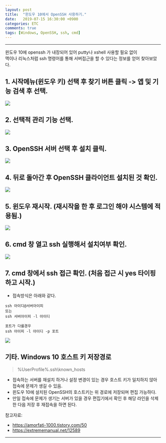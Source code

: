```yaml
---
layout: post
title:  "윈도우 10에서 OpenSSH 사용하기."
date:   2019-07-15 16:30:00 +0900
categories: ETC
comments: true
tags: [Windows, OpenSSH, ssh, cmd]
---
```


---
윈도우 10에 openssh 가 내장되어 있어 putty나 xshell 사용할 필요 없이<br>
맥이나 리눅스처럼 ssh 명령어를 통해 서버접근을 할 수 있다는 정보를 얻어 찾아보았다.

## 1. 시작메뉴(윈도우 키) 선택 후 찾기 버튼 클릭 -> 앱 및 기능 검색 후 선택.
<img src="{{ site.baseurl }}/public/post/windows-openssh/openssh-app.png"/>

## 2. 선택적 관리 기능 선택.
<img src="{{ site.baseurl }}/public/post/windows-openssh/manage-optional-features.png"/>

## 3. OpenSSH 서버 선택 후 설치 클릭.
<img src="{{ site.baseurl }}/public/post/windows-openssh/openssh-setup.png"/>

## 4. 뒤로 돌아간 후 OpenSSH 클라이언트 설치된 것 확인.
<img src="{{ site.baseurl }}/public/post/windows-openssh/openssh-setup-end.png"/>

## 5. 윈도우 재시작. (재시작을 한 후 로그인 해야 시스템에 적용됨.)
<img src="{{ site.baseurl }}/public/post/windows-openssh/window-restart.png"/>

## 6. cmd 창 열고 ssh 실행해서 설치여부 확인.
<img src="{{ site.baseurl }}/public/post/windows-openssh/cmd-ssh.png"/>

## 7. cmd 창에서 ssh 접근 확인. (처음 접근 시 yes 타이핑 하고 시작.)
 - 접속방식은 아래와 같다.
 
 ```
 ssh 아이디@서버아이피
 또는
 ssh 서버아이피 -l 아이디
 
 포트가 다를경우 
 ssh 아이피 -l 아이디 -p 포트
 ```
 
 <img src="{{ site.baseurl }}/public/post/windows-openssh/cmd-ssh-connect.png"/>

## 기타. Windows 10 호스트 키 저장경로
  > %UserProfile%\.ssh\known_hosts
  
   - 접속하는 서버를 재설치 하거나 설정 변경이 있는 경우 호스트 키가 일치하지 않아 접속에 문제가 생길 수 있음.
   - 윈도우 10에 설치된 OpenSSH의 호스트키는 위 경로에 저장되며 편집 가능하다.
   - 만일 접속에 문제가 생기는 서버가 있을 경우 편집기에서 확인 후 해당 라인을 삭제한 다음 저장 후 재접속을 하면 된다.
 
참고자료: 
 - https://amorfati-1000.tistory.com/50
 - https://extrememanual.net/12589

[jekyll-docs]: https://jekyllrb.com/docs/home
[jekyll-gh]:   https://github.com/jekyll/jekyll
[jekyll-talk]: https://talk.jekyllrb.com/

---


